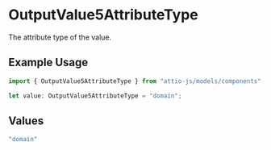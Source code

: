 # OutputValue5AttributeType

The attribute type of the value.

## Example Usage

```typescript
import { OutputValue5AttributeType } from "attio-js/models/components";

let value: OutputValue5AttributeType = "domain";
```

## Values

```typescript
"domain"
```